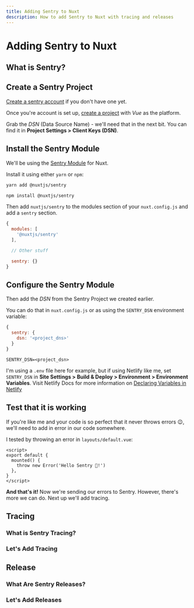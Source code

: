 ```yaml
---
title: Adding Sentry to Nuxt
description: How to add Sentry to Nuxt with tracing and releases
---
```


<markdown-content>

# Adding Sentry to Nuxt

## What is Sentry?

## Create a Sentry Project

[Create a sentry account](https://sentry.io/signup/) if you don't have one yet.

Once you're account is set up, [create a project](https://docs.sentry.io/product/sentry-basics/guides/integrate-frontend/create-new-project/) with *Vue* as the platform.

Grab the *DSN* (Data Source Name) - we'll need that in the next bit. You can find it in **Project Settings > Client Keys (DSN)**.

## Install the Sentry Module

We'll be using the [Sentry Module](https://sentry.nuxtjs.org/) for Nuxt. 

Install it using either `yarn` or `npm`:

</markdown-content>

<markdown-component>

<code-group :tabs="['Yarn', 'NPM']">

  <code-block tab="Yarn">

  ```bash
  yarn add @nuxtjs/sentry
  ```
  </code-block>

  <code-block tab="NPM">

  ```bash
  npm install @nuxtjs/sentry
  ```

  </code-block>

</code-group>

</markdown-component>

<markdown-content>

Then add `nuxtjs/sentry` to the modules section of your `nuxt.config.js` and add a `sentry` section.

```js [nuxt.config.js]
{
  modules: [
    '@nuxtjs/sentry'
  ],

  // Other stuff

  sentry: {}
}
```

## Configure the Sentry Module

Then add the *DSN* from the Sentry Project we created earlier.

You can do that in `nuxt.config.js` or as using the `SENTRY_DSN` environment variable:

</markdown-content>

<markdown-component>

<code-group :tabs="['nuxt.config.js', '.env']">

  <code-block tab="nuxt.config.js">

  ```js [nuxt.config.js]
  {
    sentry: {
      dsn: '<project_dns>'
    }
  }
  ```
  </code-block>

  <code-block tab=".env">

  ```env [.env]
  SENTRY_DSN=<project_dsn>
  ```

  </code-block>

</code-group>

</markdown-component>

<markdown-content>

I'm using a `.env` file here for example, but if using Netlify like me, set `SENTRY_DSN` in **Site Settings > Build & Deploy > Environment > Environment Variables**. Visit Netlify Docs for more information on [Declaring Variables in Netlify](https://docs.netlify.com/configure-builds/environment-variables/#declare-variables)

## Test that it is working

If you're like me and your code is so perfect that it never throws errors 😉, we'll need to add in error in our code somewhere.

I tested by throwing an error in `layouts/default.vue`:

```vue [layouts/default.vue]
<script>
export default {
  mounted() {
    throw new Error('Hello Sentry 👋!')
  },
}
</script>
```

**And that's it!** Now we're sending our errors to Sentry. However, there's more we can do. Next up we'll add tracing.

## Tracing

### What is Sentry Tracing?

### Let's Add Tracing

## Release

### What Are Sentry Releases?

### Let's Add Releases

</markdown-content>